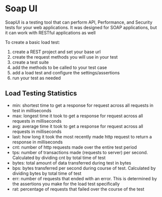 # Soap UI
SoapUI is a testing tool that can perform API, Performance, and Security tests for your web applications. It was designed for SOAP applications, but it can work with RESTful applications as well

To create a basic load test:
1. create a REST project and set your base url
2. create the request methods you will use in your test
3. create a test suite
4. add the methods to be called to your test case
5. add a load test and configure the settings/assertions
6. run your test as needed

## Load Testing Statistics
- min: shortest time to get a response for request across all requests in test in milliseconds
- max: longest time it took to get a response for request across all requests in milliseconds
- avg: average time it took to get a response for request across all requests in milliseconds
- last: how long it took the most recently made http request to return a response in milliseconds
- cnt: number of http requests made over the entire test period
- tps: number of transactions made (requests to server) per second. Calculated by dividing cnt by total time of test
- bytes: total amount of data transferred during test in bytes
- bps: bytes transferred per second during course of test. Calculated by dividing bytes by total time of test
- err: number of requests that ended with an error. This is determined by the assertions you make for the load test specifically
- rat: percentage of requests that failed over the course of the test